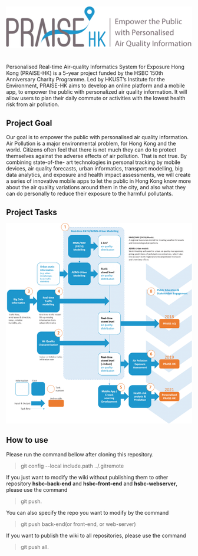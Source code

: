![logo](https://github.com/HKUST-VISLab/hsbc-wiki/blob/master/praise_201703_tagline-1024x230.png
)


#
Personalised Real-time Air-quality Informatics System for Exposure Hong Kong (PRAISE-HK) is a 5-year project funded by the HSBC 150th Anniversary Charity Programme. Led by HKUST’s Institute for the Environment, PRAISE-HK aims to develop an online platform and a mobile app, to empower the public with personalized air quality information. It will allow users to plan their daily commute or activities with the lowest health risk from air pollution.

## Project Goal
Our goal is to empower the public with personalised air quality information. Air Pollution is a major environmental problem, for Hong Kong and the world. Citizens often feel that there is not much they can do to protect themselves against the adverse effects of air pollution. That is not true. By combining state-of-the- art technologies in personal tracking by mobile devices, air quality forecasts, urban informatics, transport modelling, big data analytics, and exposure and health impact assessments, we will create a series of innovative mobile apps to let the public in Hong Kong know more about the air quality variations around them in the city, and also what they can do personally to reduce their exposure to the harmful pollutants.

## Project Tasks  
![logo](
https://github.com/HKUST-VISLab/hsbc-wiki/blob/master/schematics-949x1024.png
)


## How to use

Please run the command bellow after cloning this repository.

> git config --local include.path ../.gitremote

If you just want to modify the wiki without publishing them to other repository **hsbc-back-end** and **hsbc-front-end** and **hsbc-webserver**, please use the command 
> git push.

You can also specify the repo you want to modify by the command
> git push back-end(or front-end, or web-server)

If you want to publish the wiki to all repositories, please use the command 
> git push all.